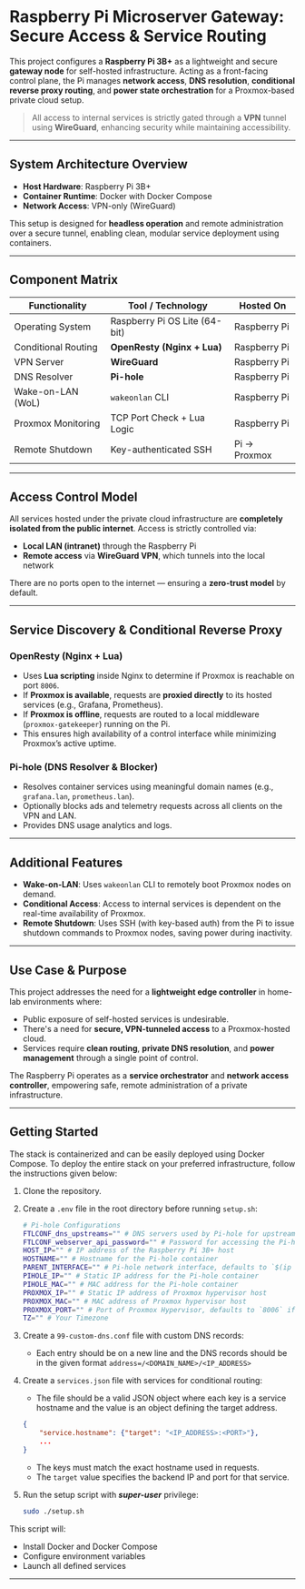 # Raspberry Pi Microserver Gateway: Secure Access & Service Routing

This project configures a **Raspberry Pi 3B+** as a lightweight and secure **gateway node** for self-hosted infrastructure. Acting as a front-facing control plane, the Pi manages **network access**, **DNS resolution**, **conditional reverse proxy routing**, and **power state orchestration** for a Proxmox-based private cloud setup.

> All access to internal services is strictly gated through a **VPN** tunnel using **WireGuard**, enhancing security while maintaining accessibility.

---

## System Architecture Overview

- **Host Hardware**: Raspberry Pi 3B+
- **Container Runtime**: Docker with Docker Compose
- **Network Access**: VPN-only (WireGuard)

This setup is designed for **headless operation** and remote administration over a secure tunnel, enabling clean, modular service deployment using containers.

---

## Component Matrix

| Functionality      | Tool / Technology             | Hosted On      |
|--------------------|-------------------------------|----------------|
| Operating System   | Raspberry Pi OS Lite (64-bit) | Raspberry Pi   |
| Conditional Routing| **OpenResty (Nginx + Lua)**   | Raspberry Pi   |
| VPN Server         | **WireGuard**                 | Raspberry Pi   |
| DNS Resolver       | **Pi-hole**                   | Raspberry Pi   |
| Wake-on-LAN (WoL)  | `wakeonlan` CLI               | Raspberry Pi   |
| Proxmox Monitoring | TCP Port Check + Lua Logic    | Raspberry Pi   |
| Remote Shutdown    | Key-authenticated SSH         | Pi → Proxmox   |

---

## Access Control Model

All services hosted under the private cloud infrastructure are **completely isolated from the public internet**. Access is strictly controlled via:

- **Local LAN (intranet)** through the Raspberry Pi
- **Remote access** via **WireGuard VPN**, which tunnels into the local network

There are no ports open to the internet — ensuring a **zero-trust model** by default.

---

## Service Discovery & Conditional Reverse Proxy

### OpenResty (Nginx + Lua)
- Uses **Lua scripting** inside Nginx to determine if Proxmox is reachable on port `8006`.
- If **Proxmox is available**, requests are **proxied directly** to its hosted services (e.g., Grafana, Prometheus).
- If **Proxmox is offline**, requests are routed to a local middleware (`proxmox-gatekeeper`) running on the Pi.
- This ensures high availability of a control interface while minimizing Proxmox’s active uptime.

### Pi-hole (DNS Resolver & Blocker)
- Resolves container services using meaningful domain names (e.g., `grafana.lan`, `prometheus.lan`).
- Optionally blocks ads and telemetry requests across all clients on the VPN and LAN.
- Provides DNS usage analytics and logs.

---

## Additional Features

- **Wake-on-LAN**: Uses `wakeonlan` CLI to remotely boot Proxmox nodes on demand.
- **Conditional Access**: Access to internal services is dependent on the real-time availability of Proxmox.
- **Remote Shutdown**: Uses SSH (with key-based auth) from the Pi to issue shutdown commands to Proxmox nodes, saving power during inactivity.

---

## Use Case & Purpose

This project addresses the need for a **lightweight edge controller** in home-lab environments where:

- Public exposure of self-hosted services is undesirable.
- There's a need for **secure, VPN-tunneled access** to a Proxmox-hosted cloud.
- Services require **clean routing**, **private DNS resolution**, and **power management** through a single point of control.

The Raspberry Pi operates as a **service orchestrator** and **network access controller**, empowering safe, remote administration of a private infrastructure.

---

## Getting Started

The stack is containerized and can be easily deployed using Docker Compose. To deploy the entire stack on your preferred infrastructure, follow the instructions given below:

1. Clone the repository.
2. Create a `.env` file in the root directory before running `setup.sh`:
    ```bash
    # Pi-hole Configurations
    FTLCONF_dns_upstreams="" # DNS servers used by Pi-hole for upstream resolution (semicolon separated)
    FTLCONF_webserver_api_password="" # Password for accessing the Pi-hole admin web interface
    HOST_IP="" # IP address of the Raspberry Pi 3B+ host
    HOSTNAME="" # Hostname for the Pi-hole container
    PARENT_INTERFACE="" # Pi-hole network interface, defaults to `$(ip route | grep default | awk '{print $5}')` if not set
    PIHOLE_IP="" # Static IP address for the Pi-hole container
    PIHOLE_MAC="" # MAC address for the Pi-hole container
    PROXMOX_IP="" # Static IP address of Proxmox hypervisor host
    PROXMOX_MAC="" # MAC address of Proxmox hypervisor host
    PROXMOX_PORT="" # Port of Proxmox Hypervisor, defaults to `8006` if not set 
    TZ="" # Your Timezone
    ```
3. Create a `99-custom-dns.conf` file with custom DNS records:
    - Each entry should be on a new line and the DNS records should be in the given format `address=/<DOMAIN_NAME>/<IP_ADDRESS>`
4. Create a `services.json` file with services for conditional routing:
    - The file should be a valid JSON object where each key is a service hostname and the value is an object defining the target address.

    ```json
    {
        "service.hostname": {"target": "<IP_ADDRESS>:<PORT>"},
        ...
    }
    ```
    - The keys must match the exact hostname used in requests.
    - The `target` value specifies the backend IP and port for that service.
5. Run the setup script with **_super-user_** privilege:
    ```bash
    sudo ./setup.sh
    ```

This script will:

- Install Docker and Docker Compose
- Configure environment variables
- Launch all defined services

---
